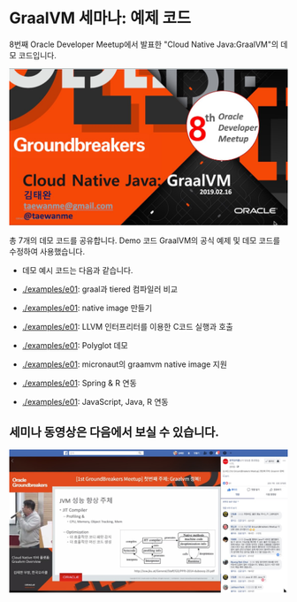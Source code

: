# GraalVM 세마나: 예제 코드

8번째 Oracle Developer Meetup에서 발표한 "Cloud Native Java:GraalVM"의 데모 코드입니다.

![](images/logo.jpg)

총 7개의 데모 코드를 공유합니다. Demo 코드 GraalVM의 공식 예제 및 데모 코드를 수정하여 사용했습니다.

- 데모 예시 코드는 다음과 같습니다.

- [./examples/e01](./examples/e01): graal과 tiered 컴파일러 비교
- [./examples/e01](./examples/e02): native image 만들기
- [./examples/e01](./examples/e03): LLVM 인터프리터를 이용한 C코드 실행과 호출
- [./examples/e01](./examples/e04): Polyglot 데모
- [./examples/e01](./examples/e05): micronaut의 graamvm native image 지원
- [./examples/e01](./examples/e06): Spring & R 연동
- [./examples/e01](./examples/e07): JavaScript, Java, R 연동

## 세미나 동영상은 다음에서 보실 수 있습니다.

![](./images/seminar01.jpg )
